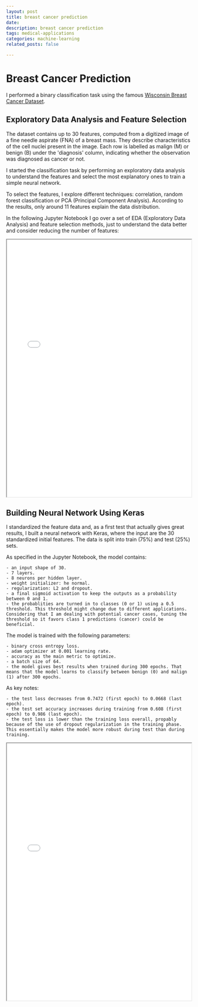 ```yaml
---
layout: post
title: breast cancer prediction
date: 
description: breast cancer prediction
tags: medical-applications
categories: machine-learning
related_posts: false

---
```


# Breast Cancer Prediction  

I performed a binary classification task using the famous [Wisconsin Breast Cancer Dataset](https://archive.ics.uci.edu/dataset/17/breast+cancer+wisconsin+diagnostic9).


## Exploratory Data Analysis and Feature Selection

The dataset contains up to 30 features, computed from a digitized image of a fine needle aspirate (FNA) of a breast mass. They describe characteristics of the cell nuclei present in the image. Each row is labelled as malign (M) or benign (B) under the 'diagnosis' column, indicating whether the observation was diagnosed as cancer or not. 

I started the classification task by performing an exploratory data analysis to understand the features and select the most explanatory ones to train a simple neural network. 

To select the features, I explore different techniques: correlation, random forest classification or PCA (Principal Component Analysis). According to the results, only around 11 features explain the data distribution.

In the following Jupyter Notebook I go over a set of EDA (Exploratory Data Analysis) and feature selection methods, just to understand the data better and consider reducing the number of features:

<iframe src="{{ site.baseurl }}/assets/html/data_eda.html" width="100%" height="700px"></iframe>


## Building Neural Network Using Keras

I standardized the feature data and, as a first test that actually gives great results, I built a neural network with Keras, where the input are the 30 standardized initial features. The data is split into train (75%) and test (25%) sets.

As specified in the Jupyter Notebook, the model contains:

    - an input shape of 30.
    - 7 layers.
    - 8 neurons per hidden layer.
    - weight initializer: he normal.
    - regularization: L2 and dropout.
    - a final sigmoid activation to keep the outputs as a probability between 0 and 1.
    - the probablities are turned in to classes (0 or 1) using a 0.5 threshold. This threshold might change due to different applications. Considering that I am dealing with potential cancer cases, tuning the threshold so it favors class 1 predictions (cancer) could be beneficial.

The model is trained with the following parameters:

    - binary cross entropy loss.
    - adam optimizer at 0.001 learning rate.
    - accuracy as the main metric to optimize.
    - a batch size of 64.
    - the model gives best results when trained during 300 epochs. That means that the model learns to classify between benign (0) and malign (1) after 300 epochs.

As key notes:

    - the test loss decreases from 0.7472 (first epoch) to 0.0668 (last epoch).
    - the test set accuracy increases during training from 0.608 (first epoch) to 0.986 (last epoch).
    - the test loss is lower than the training loss overall, propably because of the use of dropout regularization in the training phase. This essentially makes the model more robust during test than during training.


<iframe src="{{ site.baseurl }}/assets/html/breast_cancer_prediction.html" width="100%" height="700px"></iframe>

